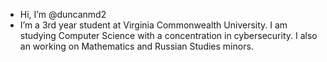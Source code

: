 -  Hi, I’m @duncanmd2
-  I’m a 3rd year student at Virginia Commonwealth University. I am studying Computer Science with a concentration in cybersecurity. I also an working on 
    Mathematics and Russian Studies minors. 


<!---
duncanmd2/duncanmd2 is a ✨ special ✨ repository because its `README.md` (this file) appears on your GitHub profile.
You can click the Preview link to take a look at your changes.
--->
